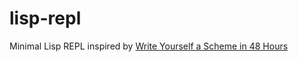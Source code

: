 # lisp-repl

Minimal Lisp REPL inspired by [Write Yourself a Scheme in 48 Hours](https://en.wikibooks.org/wiki/Write_Yourself_a_Scheme_in_48_Hours)
